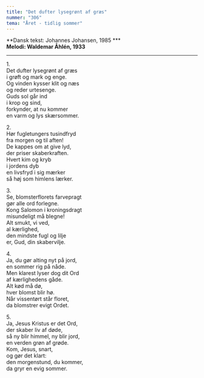 ```yaml
---
title: "Det dufter lysegrønt af græs"
nummer: "306"
tema: "Året - tidlig sommer"
---
```


**Dansk tekst: Johannes Johansen, 1985 *** <br>
**Melodi: Waldemar Åhlén, 1933** <br>

***

1.<br>
Det dufter lysegrønt af græs<br>
i grøft og mark og enge.<br>
Og vinden kysser klit og næs<br>
og reder urtesenge.<br>
Guds sol går ind<br>
i krop og sind,<br>
forkynder, at nu kommer<br>
en varm og lys skærsommer.<br>

2.<br>
Hør fugletungers tusindfryd<br>
fra morgen og til aften!<br>
De kappes om at give lyd,<br>
der priser skaberkraften.<br>
Hvert kim og kryb<br>
i jordens dyb<br>
en livsfryd i sig mærker<br>
så høj som himlens lærker.<br>

3.<br>
Se, blomsterflorets farvepragt<br>
gør alle ord forlegne.<br>
Kong Salomon i kroningsdragt<br>
misundeligt må blegne!<br>
Alt smukt, vi ved,<br>
al kærlighed,<br>
den mindste fugl og lilje<br>
er, Gud, din skabervilje.<br>

4.<br>
Ja, du gør alting nyt på jord,<br>
en sommer rig på nåde.<br>
Men klarest lyser dog dit Ord<br>
af kærlighedens gåde.<br>
Alt kød må dø,<br>
hver blomst blir hø.<br>
Når vissentørt står floret,<br>
da blomstrer evigt Ordet.<br>

5.<br>
Ja, Jesus Kristus er det Ord,<br>
der skaber liv af døde,<br>
så ny blir himmel, ny blir jord,<br>
en verden grøn af grøde.<br>
Kom, Jesus, snart,<br>
og gør det klart:<br>
den morgenstund, du kommer,<br>
da gryr en evig sommer.<br>
